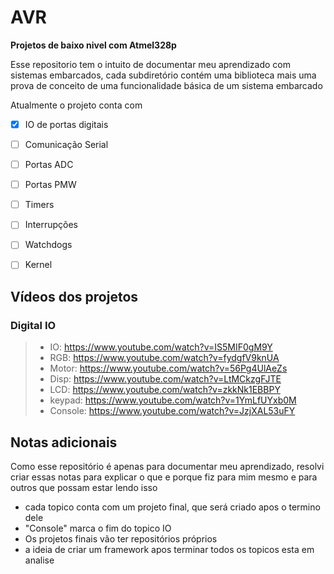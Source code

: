 # AVR
**Projetos de baixo nivel com Atmel328p**

Esse repositorio tem o intuito de documentar meu aprendizado com sistemas embarcados,
cada subdiretório contém uma biblioteca mais uma prova de conceito de uma funcionalidade básica de um sistema embarcado 

Atualmente o projeto conta com
- [x] IO de portas digitais
- [ ] Comunicação Serial
- [ ] Portas ADC
- [ ] Portas PMW
- [ ] Timers
- [ ] Interrupções 
- [ ] Watchdogs
- [ ] Kernel


## Vídeos dos projetos
### Digital IO
> - IO:  https://www.youtube.com/watch?v=IS5MIF0gM9Y
> - RGB: https://www.youtube.com/watch?v=fydgfV9knUA
> - Motor: https://www.youtube.com/watch?v=56Pg4UlAeZs
> - Disp: https://www.youtube.com/watch?v=LtMCkzgFJTE
> - LCD: https://www.youtube.com/watch?v=zkkNk1EBBPY
> - keypad: https://www.youtube.com/watch?v=1YmLfUYxb0M
> - Console: https://www.youtube.com/watch?v=JzjXAL53uFY

## Notas adicionais
Como esse repositório é apenas para documentar meu aprendizado, resolvi criar essas notas para explicar o que e porque fiz 
para mim mesmo e para outros que possam estar lendo isso

- cada topico conta com um projeto final, que será criado apos o termino dele
- "Console" marca o fim do topico IO
- Os projetos finais vão ter repositórios próprios 
- a ideia de criar um framework apos terminar todos os topicos esta em analise

